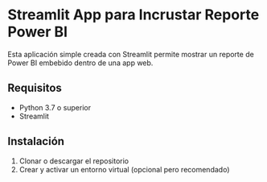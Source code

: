 
# Streamlit App para Incrustar Reporte Power BI

Esta aplicación simple creada con Streamlit permite mostrar un reporte de Power BI embebido dentro de una app web.

## Requisitos

- Python 3.7 o superior
- Streamlit

## Instalación

1. Clonar o descargar el repositorio
2. Crear y activar un entorno virtual (opcional pero recomendado)
